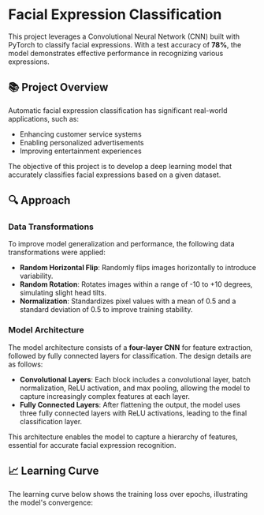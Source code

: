 # Facial Expression Classification

This project leverages a Convolutional Neural Network (CNN) built with PyTorch to classify facial expressions. With a test accuracy of **78%**, the model demonstrates effective performance in recognizing various expressions.

## 📚 Project Overview

Automatic facial expression classification has significant real-world applications, such as:
- Enhancing customer service systems
- Enabling personalized advertisements
- Improving entertainment experiences

The objective of this project is to develop a deep learning model that accurately classifies facial expressions based on a given dataset.

## 🔍 Approach

### Data Transformations

To improve model generalization and performance, the following data transformations were applied:

- **Random Horizontal Flip**: Randomly flips images horizontally to introduce variability.
- **Random Rotation**: Rotates images within a range of -10 to +10 degrees, simulating slight head tilts.
- **Normalization**: Standardizes pixel values with a mean of 0.5 and a standard deviation of 0.5 to improve training stability.

### Model Architecture

The model architecture consists of a **four-layer CNN** for feature extraction, followed by fully connected layers for classification. The design details are as follows:

- **Convolutional Layers**: Each block includes a convolutional layer, batch normalization, ReLU activation, and max pooling, allowing the model to capture increasingly complex features at each layer.
- **Fully Connected Layers**: After flattening the output, the model uses three fully connected layers with ReLU activations, leading to the final classification layer.

This architecture enables the model to capture a hierarchy of features, essential for accurate facial expression recognition.

## 📈 Learning Curve

The learning curve below shows the training loss over epochs, illustrating the model's convergence:

